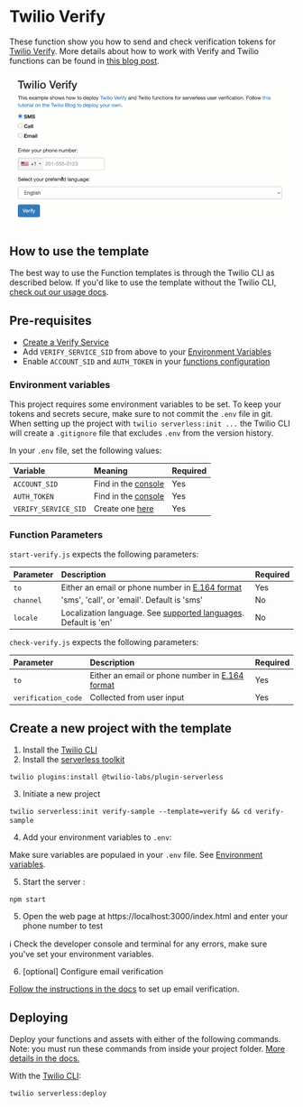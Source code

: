 # Twilio Verify

These function show you how to send and check verification tokens for [Twilio Verify](https://www.twilio.com/docs/verify/api). More details about how to work with Verify and Twilio functions can be found in [this blog post](https://www.twilio.com/blog/serverless-phone-verification).

![phone-verification-gif](https://github.com/robinske/serverless-phone-verification/blob/master/phone-verification.gif?raw=true)

## How to use the template

The best way to use the Function templates is through the Twilio CLI as described below. If you'd like to use the template without the Twilio CLI, [check out our usage docs](../docs/USING_FUNCTIONS.md).

## Pre-requisites

- [Create a Verify Service](https://www.twilio.com/console/verify/services)
- Add `VERIFY_SERVICE_SID` from above to your [Environment Variables](https://www.twilio.com/console/functions/configure)
- Enable `ACCOUNT_SID` and `AUTH_TOKEN` in your [functions configuration](https://www.twilio.com/console/functions/configure)

### Environment variables

This project requires some environment variables to be set. To keep your tokens and secrets secure, make sure to not commit the `.env` file in git. When setting up the project with `twilio serverless:init ...` the Twilio CLI will create a `.gitignore` file that excludes `.env` from the version history.

In your `.env` file, set the following values:

| Variable             | Meaning                                                           | Required |
| :------------------- | :---------------------------------------------------------------- | :------- |
| `ACCOUNT_SID`        | Find in the [console](https://www.twilio.com/console)             | Yes      |
| `AUTH_TOKEN`         | Find in the [console](https://www.twilio.com/console)             | Yes      |
| `VERIFY_SERVICE_SID` | Create one [here](https://www.twilio.com/console/verify/services) | Yes      |

### Function Parameters

`start-verify.js` expects the following parameters:

| Parameter      | Description                                 | Required |
| :------------- | :------------------------------------------ | :------- |
| `to`           | Either an email or phone number in [E.164 format](https://www.twilio.com/docs/glossary/what-e164) | Yes |
| `channel`      | 'sms', 'call', or 'email'. Default is 'sms' | No |
| `locale`       | Localization language. See [supported languages](https://www.twilio.com/docs/verify/supported-languages). Default is 'en' | No |

`check-verify.js` expects the following parameters:

| Parameter           | Description                | Required |
| :------------------ | :------------------------- | :------- |
| `to`                | Either an email or phone number in [E.164 format](https://www.twilio.com/docs/glossary/what-e164) | Yes |
| `verification_code` | Collected from user input  | Yes      |

## Create a new project with the template

1. Install the [Twilio CLI](https://www.twilio.com/docs/twilio-cli/quickstart#install-twilio-cli)
2. Install the [serverless toolkit](https://www.twilio.com/docs/labs/serverless-toolkit/getting-started)

```shell
twilio plugins:install @twilio-labs/plugin-serverless
```

3. Initiate a new project

```
twilio serverless:init verify-sample --template=verify && cd verify-sample
```

4. Add your environment variables to `.env`:

Make sure variables are populaed in your `.env` file. See [Environment variables](#environment-variables).

5. Start the server :

```
npm start
```

5. Open the web page at https://localhost:3000/index.html and enter your phone number to test

ℹ️ Check the developer console and terminal for any errors, make sure you've set your environment variables.

6. [optional] Configure email verification

[Follow the instructions in the docs](https://www.twilio.com/docs/verify/email) to set up email verification.

## Deploying

Deploy your functions and assets with either of the following commands. Note: you must run these commands from inside your project folder. [More details in the docs.](https://www.twilio.com/docs/labs/serverless-toolkit)

With the [Twilio CLI](https://www.twilio.com/docs/twilio-cli/quickstart):

```
twilio serverless:deploy
```
